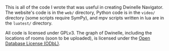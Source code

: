 This is all of the code I wrote that was useful in creating Dwinelle Navigator.  The website's code is in the `web/` directory, Python code is in the `video/` directory (some scripts require SymPy), and mpv scripts written in lua are in the `luatest/` directory.

All code is licensed under GPLv3.  The graph of Dwinelle, including the locations of rooms (soon to be uploaded), is licensed under the [Open Database License (ODbL)](http://opendatacommons.org/licenses/odbl/1.0/).
